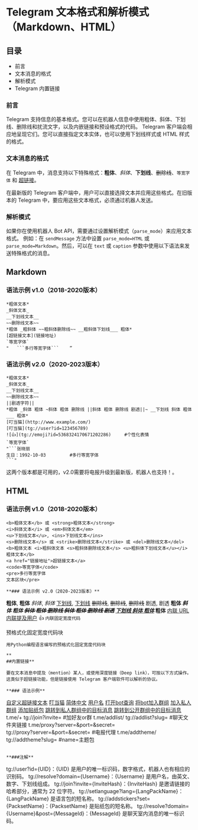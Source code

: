 # Telegram 文本格式和解析模式（Markdown、HTML）

## 目录

- 前言
- 文本消息的格式
- 解析模式
- Telegram 内置链接

### 前言

Telegram 支持信息的基本格式。您可以在机器人信息中使用粗体、斜体、下划线、删除线和扰流文字，以及内嵌链接和预设格式的代码。
Telegram 客户端会相应地呈现它们。您可以直接指定文本实体，也可以使用下划线样式或 HTML 样式的格式。

### 文本消息的格式

在 Telegram 中，消息支持以下特殊格式：**粗体**、*斜体*、__下划线__、~~删除线~~、`等宽字体` 和 [超链接](#)。

在最新版的 Telegram 客户端中，用户可以直接选择文本并应用这些格式。在旧版本的 Telegram 中，要应用这些文本格式，必须通过机器人发送。

### 解析模式

如果你在使用机器人 Bot API，需要通过设置解析模式（`parse_mode`）来应用文本格式。
例如：在 `sendMessage` 方法中设置 `parse_mode=HTML` 或 `parse_mode=Markdown`。然后，可以在 `text` 或 `caption` 参数中使用以下语法来发送特殊格式的消息。

## Markdown

### 语法示例 v1.0（2018-2020版本）
```
*粗体文本*
_斜体文本_
__下划线文本__
~~删除线文本~~
*粗体 _粗斜体 ~~粗斜体删除线~~ __粗斜体下划线___ 粗体*
[超链接文本](链接地址)
`等宽字体`
"   ```多行等宽字体```    ”
```
### 语法示例 v2.0（2020-2023版本）

```
*粗体文本*
_斜体文本_
__下划线文本__
~~删除线文本~~
||剧透字符||
*粗体 _斜体 粗体 ~斜体 粗体 删除线 ||斜体 粗体 删除线 剧透||~ __下划线 斜体 粗体___ 粗体*
[叮当猫](http://www.example.com/)
[叮当猫](tg://user?id=123456789)
![👍](tg://emoji?id=5368324170671202286)     #个性化表情
`等宽字体`
"```张晓丽
生日：1992-10-03         #多行等宽字体
```"
```
这两个版本都是可用的，v2.0需要将电报升级到最新版，机器人也支持！。


## HTML

### 语法示例 v1.0（2018-2020版本）
```
<b>粗体文本</b> 或 <strong>粗体文本</strong>
<i>斜体文本</i> 或 <em>斜体文本</em>
<u>下划线文本</u>, <ins>下划线文本</ins>
<s>删除线文本</s> 或 <strike>删除线文本</strike> 或 <del>删除线文本</del>
<b>粗体文本 <i>粗斜体文本 <s>粗斜体删除线文本</s> <u>粗斜体下划线文本</u></i> 粗体文本</b>
<a href="链接地址">超链接文本</a>
<code>等宽字体</code>
<pre>多行等宽字体
文本区块</pre>

**### 语法示例 v2.0（2020-2023版本）**
```
<b>粗体</b>, <strong>粗体</strong>
<i>斜体</i>, <em>斜体</em>
<u>下划线</u>, <ins>下划线</ins>
<s>删除线</s>, <strike>删除线</strike>, <del>删除线</del>
<span class="tg-spoiler">剧透</span>, <tg-spoiler>剧透</tg-spoiler>
<b>粗体 <i>斜体 粗体 <s>斜体 粗体 删除线 <span class="tg-spoiler">斜体 粗体 删除线 剧透</span></s> <u>下划线 斜体 粗体</u></i> 粗体</b>
<a href="http://www.example.com/">内联 URL</a>
<a href="tg://user?id=123456789">内联提及用户</a>
<tg-emoji emoji-id="5368324170671202286">👍</tg-emoji>
<code>内联固定宽度代码</code>
<pre>预格式化固定宽度代码块</pre>
<pre><code class="language-python">用Python编程语言编写的预格式化固定宽度代码块</code></pre>
```
**
##内置链接**

要在文本消息中提及（mention）某人，或使用深度链接（Deep link），可按以下方式操作。这类似于超链接功能，但是链接使用 Telegram 客户端软件可以解析的协议。

**### 语法示例**

```
[自定义超链接文本](tg://user?id=用户UID)
[叮当猫](tg://user?id=123456789)
[简体中文](tg://setlanguage?lang=zhhanttw)
[用户名](tg://resolve?domain=用户名)
[打开bot查询](tg://resolve?domain=用户名Bot&start=payload)
[将bot加入群组](https://t.me/用户名Bot?startgroup=payload)
[加入私人群组](tg://join?invite=邀请链接哈希)
[添加贴纸包](tg://addstickers?set=贴纸包名称)
[跳转到私人群组中的目标消息](https://t.me/c/群组ID/消息ID)
[跳转到公开群组中的目标消息](https://t.me/用户名/消息ID)
t.me/+<hash> 
tg://join?invite=<hash>    #加好友or群
t.me/addlist/<slug>
tg://addlist?slug=<slug>     #聊天文件夹链接
t.me/proxy?server=<server>&port=<port>&secret=<secret>   
tg://proxy?server=<server>&port=<port>&secret=<secret>         #电报代理
t.me/addtheme/<name>
tg://addtheme?slug=<name>   #name=主题包
```

**###注解**
```
tg://user?id={UID}：{UID} 是用户的唯一标识码，数字格式，机器人也有相应的识别码。
tg://resolve?domain={Username}：{Username} 是用户名，由英文、数字、下划线组成。
tg://join?invite={InviteHash}：{InviteHash} 是邀请链接的哈希部分，通常为 22 位字符。
tg://setlanguage?lang={LangPackName}：{LangPackName} 是语言包的短名称。
tg://addstickers?set={PacksetName}：{PacksetName} 是贴纸包的短名称。
tg://resolve?domain={Username}&post={MessageId}：{MessageId} 是聊天室内消息的唯一标识码。
```


